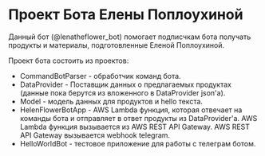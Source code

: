 # Проект Бота Елены Поплоухиной
Данный бот (@lenatheflower_bot) помогает подписчкам бота получать продукты и материалы, подготовленные Еленой Поплоухиной.

Проект бота состоить из проектов:
* CommandBotParser - обработчик команд бота.
* DataProvider - Поставщик данных о предлагаемых продуктах (данные пока берутся из вложенного в DataProvider json'а).
* Model - модель данных для продуктов и hello текста.
* HelenFlowerBotApp - AWS Lambda функция, которая отвечает на команды бота и отправляет в ответ продукты из DataProvider'a. AWS Lambda функция вызывается из AWS REST API Gateway. AWS REST API Gateway вызывается webhook telegram.
* HelloWorldBot - тестовое приложение для работы с телеграм ботом.
